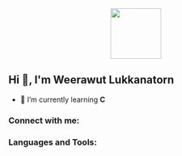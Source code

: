 <div id="header" align="center">
  <img src="https://media.giphy.com/media/M9gbBd9nbDrOTu1Mqx/giphy.gif" width="100"/>
</div>
<h2 align="left">Hi 👋, I'm Weerawut Lukkanatorn</h2>


- 🌱 I’m currently learning **C**

<h3 align="left">Connect with me:</h3>
<p align="left">
</p>

<h3 align="left">Languages and Tools:</h3>


